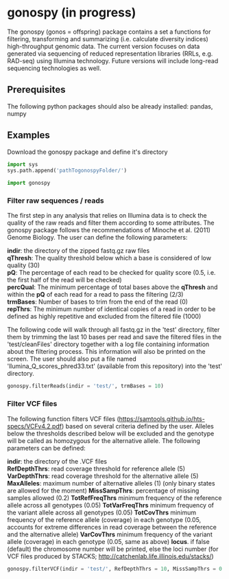 # gonospy (in progress)

The gonospy (gonos = offspring) package contains a set a functions for filtering, transforming and summarizing (i.e. calculate diversity indices) high-throughput genomic data. The current version focuses on
data generated via sequencing of reduced representation libraries (RRLs, e.g. RAD-seq) using Illumina technology. Future versions will include long-read sequencing technologies as well.

## Prerequisites
The following python packages should also be already installed:
pandas, numpy

## Examples

Download the gonospy package and define it's directory
```python
import sys 
sys.path.append('pathTogonospyFolder/')

import gonospy
```

### Filter raw sequences / reads
The first step in any analysis that relies on Illumina data is to check the quality of the raw reads and filter them according to some attributes. The gonospy package follows the
recommendations of Minoche et al. (2011) Genome Biology. The user can define the following parameters:

**indir**: the directory of the zipped fastq.gz raw files  
**qThresh**: The quality threshold below which a base is considered of low quality (30)  
**pQ**: The percentage of each read to be checked for quality score (0.5, i.e. the first half of the read will be checked)  
**percQual**: The minimum percentage of total bases above the **qThresh** and within the **pQ** of each read for a read to pass the filtering (2/3)  
**trmBases**: Number of bases to trim from the end of the read (0)  
**repThrs**: The minimum number of identical copies of a read in order to be defined as highly repetitive and excluded from the filtered file (1000)  

The following code will walk through all fastq.gz in the 'test' directory, filter them by trimming the last 10 bases per read and save the filtered files in the 'test/cleanFiles' directory together with
a log file containing information about the filtering process. This information will also be printed on the screen. The user should also put a file named 'llumina_Q_scores_phred33.txt' (available from this repository) into the 'test' directory.

```python
gonospy.filterReads(indir = 'test/', trmBases = 10)
```

### Filter VCF files
The following function filters VCF files (https://samtools.github.io/hts-specs/VCFv4.2.pdf) based on several criteria defined by the user.
Alleles below the thresholds described below will be excluded and the genotype will be called as homozygous for the alternative allele. The following parameters can be defined:

**indir**: the directory of the .VCF files  
**RefDepthThrs**: read coverage threshold for reference allele (5) 
**VarDepthThrs**: read coverage threshold for the alternative allele (5) 
**MaxAlleles**: maximum number of alternative alleles (1) (only binary states are allowed for the moment) 
**MissSampThrs**: percentage of missing samples allowed (0.2) 
**TotRefFreqThrs** minimum frequency of the reference allele across all genotypes (0.05) 
**TotVarFreqThrs** minimum frequency of the variant allele across all genotypes (0.05) 
**TotCovThrs** minimum frequency of the reference allele (coverage) in each genotype (0.05, accounts for extreme differences in read coverage between the reference and the alternative allele) 
**VarCovThrs** minimum frequency of the variant allele (coverage) in each genotype (0.05, same as above) 
**locus**. if false (default) the chromosome number will be printed, else the loci number (for VCF files produced by STACKS; http://catchenlab.life.illinois.edu/stacks/)

```python
gonospy.filterVCF(indir = 'test/', RefDepthThrs = 10, MissSampThrs = 0.4, VarDepthThrs = 10, TotRefFreqThrs = 0.1, TotCovThrs = 1)
```
 
